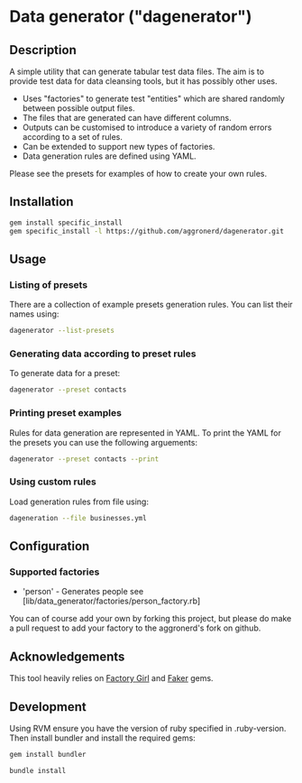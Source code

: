 # Data generator ("dagenerator")

## Description

A simple utility that can generate tabular test data files. The aim is to provide test data for data cleansing tools, but it has possibly other uses. 

* Uses "factories" to generate test "entities" which are shared randomly between possible output files.
* The files that are generated can have different columns.
* Outputs can be customised to introduce a variety of random errors according to a set of rules.
* Can be extended to support new types of factories.
* Data generation rules are defined using YAML.

Please see the presets for examples of how to create your own rules.

## Installation

```bash
gem install specific_install
gem specific_install -l https://github.com/aggronerd/dagenerator.git
```

## Usage

### Listing of presets

There are a collection of example presets generation rules. You can list their names using:

```bash
dagenerator --list-presets 
```

### Generating data according to preset rules

To generate data for a preset:

```bash
dagenerator --preset contacts
```

### Printing preset examples

Rules for data generation are represented in YAML. To print the YAML for the presets you can use the following arguements:

```bash
dagenerator --preset contacts --print
```

### Using custom rules
 
Load generation rules from file using:

```bash
dageneration --file businesses.yml 
```

## Configuration

### Supported factories

* 'person' - Generates people see [lib/data_generator/factories/person_factory.rb]

You can of course add your own by forking this project, but please do make a pull request to add your factory to the 
aggronerd's fork on github.

## Acknowledgements

This tool heavily relies on [Factory Girl](https://github.com/thoughtbot/factory_girl) and [Faker](https://github.com/stympy/faker) gems.

## Development

Using RVM ensure you have the version of ruby specified in .ruby-version. Then install bundler and install the required gems:

```bash
gem install bundler
```

```bash
bundle install
```